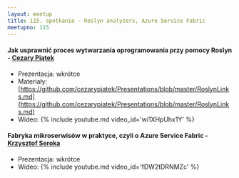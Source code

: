 ```yaml
---
layout: meetup
title: 115. spotkanie - Roslyn analyzers, Azure Service Fabric
meetupno: 115
---
```


#### Jak usprawnić proces wytwarzania oprogramowania przy pomocy Roslyn - [Cezary Piątek](https://cezarypiatek.github.io)
* Prezentacja: wkrótce
* Materiały: [https://github.com/cezarypiatek/Presentations/blob/master/RoslynLinks.md](https://github.com/cezarypiatek/Presentations/blob/master/RoslynLinks.md)
* Wideo: {% include youtube.md video_id='wi1XHpUhx1Y' %}

#### Fabryka mikroserwisów w praktyce, czyli o Azure Service Fabric - [Krzysztof Seroka](http://chrisseroka.wordpress.com)
* Prezentacja: wkrótce
* Wideo: {% include youtube.md video_id='fDW2tDRNMZc' %}
